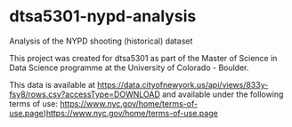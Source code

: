 # dtsa5301-nypd-analysis
Analysis of the NYPD shooting (historical) dataset

This project was created for dtsa5301 as part of the Master of Science in Data Science programme at the University of Colorado - Boulder.

This data is available at https://data.cityofnewyork.us/api/views/833y-fsy8/rows.csv?accessType=DOWNLOAD and available under the following terms of use: https://www.nyc.gov/home/terms-of-use.page)https://www.nyc.gov/home/terms-of-use.page
